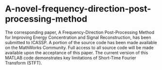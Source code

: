# A-novel-frequency-direction-post-processing-method
The corresponding paper, A Frequency-Direction Post-Processing Method for Improving Energy Concentration and Signal Reconstruction, has been submitted to ICASSP. A portion of the source code has been made available on the MathWorks Community. Full access to all source code will be made available upon the acceptance of this paper.
The current version of this MATLAB code demonstrates key limitations of Short-Time Fourier Transform (STFT).
